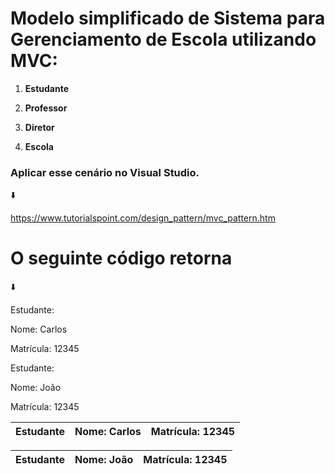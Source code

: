 # Modelo simplificado de Sistema para Gerenciamento de Escola utilizando MVC: 


1. **Estudante**

2. **Professor** 

3. **Diretor** 

4. **Escola** 


### Aplicar esse cenário no Visual Studio. 

:arrow_down:

https://www.tutorialspoint.com/design_pattern/mvc_pattern.htm


# O seguinte código retorna 
:arrow_down:

Estudante: 

Nome: Carlos

Matrícula: 12345

Estudante: 

Nome: João

Matrícula: 12345

Estudante | Nome: Carlos | Matrícula: 12345 
:---------: | :------: | :-------:

Estudante| Nome: João | Matrícula: 12345 
:---------: | :------: | :-------: